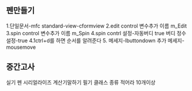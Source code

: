 ## 펜만들기
1.단일문서-mfc standard-view-cformview
2.edit control 변수추가 이름 m_Edit
3.spin control 변수추가 이름 m_Spin
4.spin contrl 설정-자동버디 true 버디 정수 설정-true
4.1ctrl+d를 하면 순서를 알려준다
5. 메세지-lbuttondown 추가 메세지-mousemove

## 중간고사
실기
펜 시리얼라이즈
계산기말하기
필기
클래스 종류 적어라 10개이상


